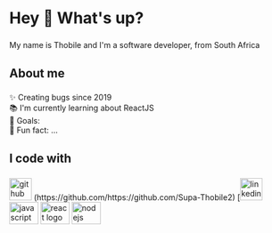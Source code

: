 <h1 align="left">Hey 👋 What's up?</h1>

###

<p align="left">My name is Thobile and I'm a software developer, from South Africa</p>

###

<h2 align="left">About me</h2>

###

<p align="left">✨ Creating bugs since 2019<br>📚 I'm currently learning about ReactJS<br>🎯 Goals: <br>🎲 Fun fact: ...</p>

###

<h2 align="left">I code with</h2>

###

<img src='https://cdn.jsdelivr.net/npm/simple-icons@3.0.1/icons/github.svg' alt='github' height='40'>
(https://github.com/https://github.com/Supa-Thobile2)  [<img src='https://cdn.jsdelivr.net/npm/simple-icons@3.0.1/icons/linkedin.svg' alt='linkedin' height='40'>

<div align="left">
  <img src="https://cdn.jsdelivr.net/gh/devicons/devicon/icons/javascript/javascript-original.svg" height="40" width="52" alt="javascript logo"  />
 
  <img src="https://cdn.jsdelivr.net/gh/devicons/devicon/icons/react/react-original.svg" height="40" width="52" alt="react logo"  />


  <img src="https://cdn.jsdelivr.net/gh/devicons/devicon/icons/nodejs/nodejs-original.svg" height="40" width="52" alt="nodejs logo"  />
  
</div>

###
